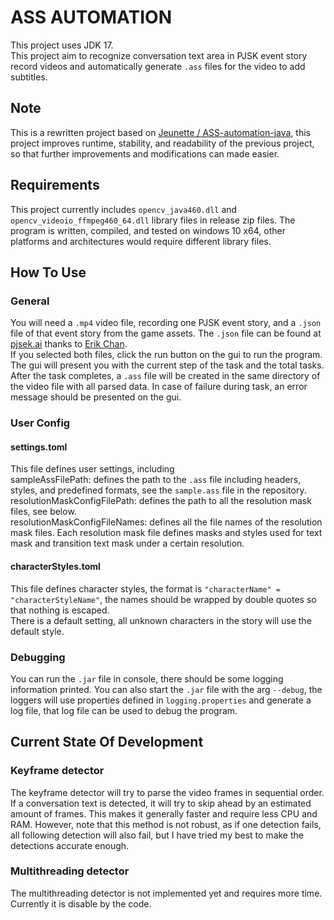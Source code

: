 # ASS AUTOMATION

This project uses JDK 17.  
This project aim to recognize conversation text area in PJSK event story record videos and 
automatically generate `.ass` files for the video to add subtitles.  

## Note
This is a rewritten project based on  [Jeunette / ASS-automation-java](https://github.com/Jeunette/ASS-automation-java), 
this project improves runtime, stability, and readability of the previous project, so that further improvements and modifications can made easier.  

## Requirements
This project currently includes `opencv_java460.dll` and `opencv_videoio_ffmpeg460_64.dll` library files in release zip files. The program is written, compiled, 
and tested on windows 10 x64, other platforms and architectures would require different library files.

## How To Use
### General
You will need a `.mp4` video file, recording one PJSK event story, and a `.json` file of that event story from the game assets. The `.json` file can be found at
[pjsek.ai](https://pjsek.ai/assets/ondemand/event_story) thanks to [Erik Chan](https://www.patreon.com/erikchan002).  
If you selected both files, click the run button on the gui to run the program. The gui will present you with the current step of the task and the total tasks. After 
the task completes, a `.ass` file will be created in the same directory of the video file with all parsed data. In case of failure during task, an error message should be 
presented on the gui.
### User Config
#### settings.toml
This file defines user settings, including  
sampleAssFilePath: defines the path to the `.ass` file including headers, styles, and predefined formats, see the `sample.ass` file in the repository.  
resolutionMaskConfigFilePath: defines the path to all the resolution mask files, see below.  
resolutionMaskConfigFileNames: defines all the file names of the resolution mask files. Each resolution mask file defines masks and styles used for text mask and transition 
text mask under a certain resolution.
#### characterStyles.toml
This file defines character styles, the format is `"characterName" = "characterStyleName"`, the names should be wrapped by double quotes so that nothing is escaped.  
There is a default setting, all unknown characters in the story will use the default style.

### Debugging
You can run the `.jar` file in console, there should be some logging information printed. You can also start the `.jar` file with the arg `--debug`, the loggers will use 
properties defined in `logging.properties` and generate a log file, that log file can be used to debug the program.

## Current State Of Development
### Keyframe detector
The keyframe detector will try to parse the video frames in sequential order. If a conversation text is detected, it will try to skip ahead by an estimated amount of frames. 
This makes it generally faster and require less CPU and RAM. However, note that this method is not robust, as if one detection fails, all following detection will also fail, 
but I have tried my best to make the detections accurate enough.
### Multithreading detector
The multithreading detector is not implemented yet and requires more time. Currently it is disable by the code.